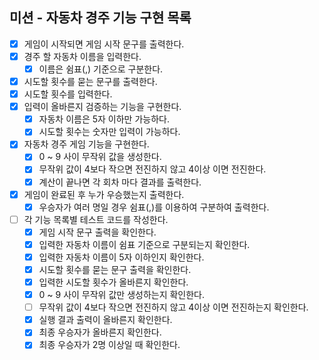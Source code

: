 ## 미션 - 자동차 경주 기능 구현 목록
- [x] 게임이 시작되면 게임 시작 문구를 출력한다.
- [x] 경주 할 자동차 이름을 입력한다.
  - [x] 이름은 쉼표(,) 기준으로 구분한다.
- [x] 시도할 횟수를 묻는 문구를 출력한다.
- [x] 시도할 횟수를 입력한다.
- [x] 입력이 올바른지 검증하는 기능을 구현한다.
    - [x] 자동차 이름은 5자 이하만 가능하다.
    - [x] 시도할 횟수는 숫자만 입력이 가능하다.
- [x] 자동차 경주 게임 기능을 구현한다.
  - [x] 0 ~ 9 사이 무작위 값을 생성한다.
  - [x] 무작위 값이 4보다 작으면 전진하지 않고 4이상 이면 전진한다.
  - [x] 계산이 끝나면 각 회차 마다 결과를 출력한다.
- [x] 게임이 완료된 후 누가 우승했는지 출력한다.
  - [x] 우승자가 여러 명일 경우 쉼표(,)를 이용하여 구분하여 출력한다.
- [ ] 각 기능 목록별 테스트 코드를 작성한다.
  - [x] 게임 시작 문구 출력을 확인한다. 
  - [x] 입력한 자동차 이름이 쉼표 기준으로 구분되는지 확인한다.
  - [x] 입력한 자동차 이름이 5자 이하인지 확인한다.
  - [x] 시도할 횟수를 묻는 문구 출력을 확인한다.
  - [x] 입력한 시도할 횟수가 올바른지 확인한다.
  - [x] 0 ~ 9 사이 무작위 값만 생성하는지 확인한다.
  - [ ] 무작위 값이 4보다 작으면 전진하지 않고 4이상 이면 전진하는지 확인한다.
  - [x] 실행 결과 출력이 올바른지 확인한다.
  - [x] 최종 우승자가 올바른지 확인한다.
  - [x] 최종 우승자가 2명 이상일 때 확인한다.